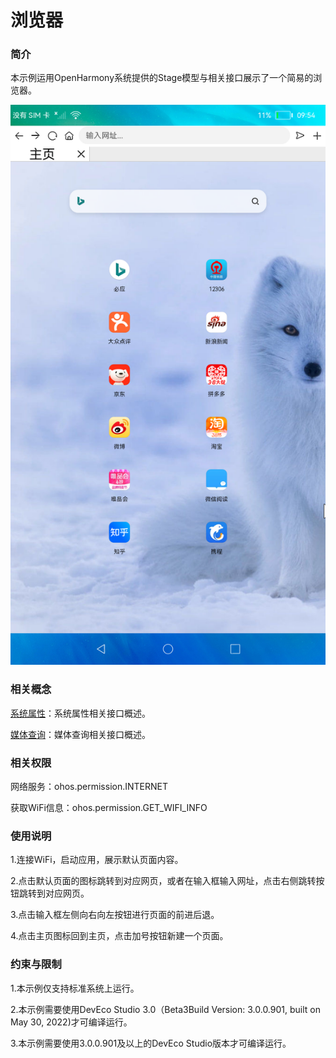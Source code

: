 # 浏览器

### 简介

本示例运用OpenHarmony系统提供的Stage模型与相关接口展示了一个简易的浏览器。 

![](screenshots/device/home.png)

### 相关概念

[系统属性](https://gitee.com/openharmony/docs/blob/master/zh-cn/application-dev/reference/apis/js-apis-system-parameter.md)：系统属性相关接口概述。

[媒体查询](https://gitee.com/openharmony/docs/blob/master/zh-cn/application-dev/reference/apis/js-apis-mediaquery.md)：媒体查询相关接口概述。


### 相关权限

网络服务：ohos.permission.INTERNET

获取WiFi信息：ohos.permission.GET_WIFI_INFO

### 使用说明

1.连接WiFi，启动应用，展示默认页面内容。

2.点击默认页面的图标跳转到对应网页，或者在输入框输入网址，点击右侧跳转按钮跳转到对应网页。

3.点击输入框左侧向右向左按钮进行页面的前进后退。

4.点击主页图标回到主页，点击加号按钮新建一个页面。

###  约束与限制

1.本示例仅支持标准系统上运行。

2.本示例需要使用DevEco Studio 3.0（Beta3Build Version: 3.0.0.901, built on May 30, 2022)才可编译运行。

3.本示例需要使用3.0.0.901及以上的DevEco Studio版本才可编译运行。
